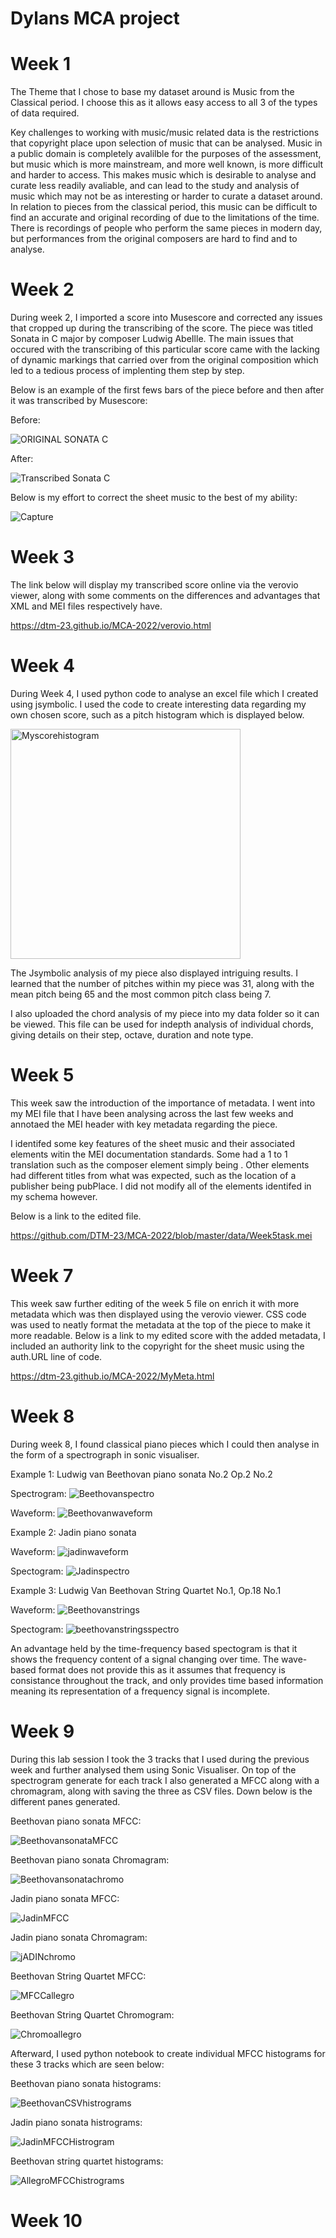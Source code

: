 # Dylans MCA project


# Week 1

The Theme that I chose to base my dataset around is Music from the Classical period. I choose this as it allows easy access to all 3 of the types of data required. 

Key challenges to working with music/music related data is the restrictions that copyright place upon selection of music that can be analysed. Music in a public domain is completely avalilble for the purposes of the assessment, but music which is more mainstream, and more well known, is more difficult and harder to access. This makes music which is desirable to analyse and curate less readily avaliable, and can lead to the study and analysis of music which may not be as interesting or harder to curate a dataset around. In relation to pieces from the classical period, this music can be difficult to find an accurate and original recording of due to the limitations of the time. There is recordings of people who perform the same pieces in modern day, but performances from the original composers are hard to find and to analyse. 

#  Week 2

During week 2, I imported a score into Musescore and corrected any issues that cropped up during the transcribing of the score. The piece was titled Sonata in C major by composer Ludwig AbeIlle. The main issues that occured with the transcribing of this particular score came with the lacking of dynamic markings that carried over from the original composition which led to a tedious process of implenting them step by step. 

Below is an example of the first fews bars of the piece before and then after it was transcribed by Musescore:

Before:


![ORIGINAL SONATA C](https://user-images.githubusercontent.com/113992031/206073438-6b670ec8-e1f3-4598-9e46-fdaa310c1282.PNG)



After:

![Transcribed Sonata C](https://user-images.githubusercontent.com/113992031/206073453-fa552d37-42d2-4423-bfb9-e40c2b255183.PNG)

Below is my effort to correct the sheet music to the best of my ability:

![Capture](https://user-images.githubusercontent.com/113992031/206827098-444c6ac7-a34c-4b7a-98e5-3ce51e425660.PNG)



# Week 3

The link below will display my transcribed score online via the verovio viewer, along with some comments on the differences and advantages that XML and MEI files respectively have.

https://dtm-23.github.io/MCA-2022/verovio.html



# Week 4


During Week 4, I used python code to analyse an excel file which I created using jsymbolic. I used the code to create interesting data regarding my own chosen score, such as a pitch histogram which is displayed below.



<img width="368" alt="Myscorehistogram" src="https://user-images.githubusercontent.com/113992031/195601291-32e6d9a4-5245-47ab-a85e-a65c9cc3b3e4.png">

The Jsymbolic analysis of my piece also displayed intriguing results. I learned that the number of pitches within my piece was 31, along with the mean pitch being 65 and the most common pitch class being 7. 

I also uploaded the chord analysis of my piece into my data folder so it can be viewed. This file can be used for indepth analysis of individual chords, giving details on their step, octave, duration and note type.


# Week 5


This week saw the introduction of the importance of metadata. I went into my MEI file that I have been analysing across the last few weeks and annotaed the MEI header with key metadata regarding the piece. 

I identifed some key features of the sheet music and their associated elements witin the MEI documentation standards. Some had a 1 to 1 translation such as the composer element simply being <composer>. Other elements had different titles from what was expected, such as the location of a publisher being pubPlace. I did not modify all of the elements identifed in my schema however.

 
Below is a link to the edited file.

https://github.com/DTM-23/MCA-2022/blob/master/data/Week5task.mei





# Week 7


 This week saw further editing of the week 5 file on enrich it with more metadata which was then displayed using the verovio viewer. CSS code was used to neatly format the metadata at the top of the piece to make it more readable. Below is a link to my edited score with the added metadata, I included an authority link to the copyright for the sheet music using the auth.URL line of code. 
 
 https://dtm-23.github.io/MCA-2022/MyMeta.html



# Week 8


During week 8, I found classical piano pieces which I could then analyse in the form of a spectrograph in sonic visualiser.

Example 1: Ludwig van Beethovan piano sonata No.2 Op.2 No.2

Spectrogram: 
![Beethovanspectro](https://user-images.githubusercontent.com/113992031/201108147-7b6e01fc-c0c2-4474-a218-49ed8efdd78c.png)

Waveform:
![Beethovanwaveform](https://user-images.githubusercontent.com/113992031/201108192-52ef8951-c0a5-42ff-9ace-bde5a48174f5.png)

Example 2: Jadin piano sonata 

Waveform:
![jadinwaveform](https://user-images.githubusercontent.com/113992031/201110120-f3f27c24-5a73-4b9d-a14f-7210391b8284.png)


Spectogram:
![Jadinspectro](https://user-images.githubusercontent.com/113992031/201110147-5cf14043-9fab-408e-8e73-b16728d4d42d.png)

Example 3: Ludwig Van Beethovan String Quartet No.1, Op.18 No.1

Waveform:
![Beethovanstrings](https://user-images.githubusercontent.com/113992031/201920131-eb332cfa-9742-4093-ac68-2e0a94a5a2e5.png)

Spectogram:
![beethovanstringsspectro](https://user-images.githubusercontent.com/113992031/201920165-4cbe4584-390b-42e8-a858-864b33199e3d.png)
 
 
An advantage held by the time-frequency based spectogram is that it shows the frequency content of a signal changing over time. The wave-based format does not provide this as it assumes that frequency is consistance throughout the track, and only provides time based information meaning its representation of a frequency signal is incomplete. 




# Week 9

During this lab session I took the 3 tracks that I used during the previous week and further analysed them using Sonic Visualiser. On top of the spectrogram generate for each track I also generated a MFCC along with a chromagram, along with saving the three as CSV files. Down below is the different panes generated. 

Beethovan piano sonata MFCC:

![BeethovansonataMFCC](https://user-images.githubusercontent.com/113992031/206925837-5a5ce2ce-80ec-475d-8ded-a3e5b5198613.png)

Beethovan piano sonata Chromagram:

![Beethovansonatachromo](https://user-images.githubusercontent.com/113992031/206925862-4149a3f6-a8f8-444f-becd-342bba30eacb.png)

 
 Jadin piano sonata MFCC:
 
 ![JadinMFCC](https://user-images.githubusercontent.com/113992031/206925991-a1fb7e25-c586-401c-82e5-e9410e67c0a5.png)

 Jadin piano sonata Chromagram:
 
 ![jADINchromo](https://user-images.githubusercontent.com/113992031/206925999-7318938f-d49c-4852-a6ed-707a2cccb3e7.png)

 Beethovan String Quartet MFCC:
 
 ![MFCCallegro](https://user-images.githubusercontent.com/113992031/206926093-f6fd8c4e-4d4a-4c81-8e4e-1c6fe71ca67c.png)

 Beethovan String Quartet Chromogram:
 
 ![Chromoallegro](https://user-images.githubusercontent.com/113992031/206926121-a9641d4e-4200-4cd9-a31e-0e236b46bf0e.png)
 
 
 Afterward, I used python notebook to create individual MFCC histograms for these 3 tracks which are seen below:
 
 Beethovan piano sonata histograms:
 
![BeethovanCSVhistrograms](https://user-images.githubusercontent.com/113992031/206926690-d1349be7-4562-42c4-9b0c-5a6c1f89fc0c.png)


 Jadin piano sonata histrograms:
 
 ![JadinMFCCHistrogram](https://user-images.githubusercontent.com/113992031/206926262-620e10a0-dec8-4402-b269-dfe8805c53b9.png)

 Beethovan string quartet histograms:
 
 ![AllegroMFCChistrograms](https://user-images.githubusercontent.com/113992031/206926297-b27343d4-117f-4eb7-a103-3a00216c9f9e.png)

 
 
 
 

 






















# Week 10





